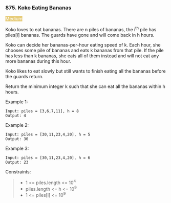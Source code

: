 <h3>875. Koko Eating Bananas</h3>

<span style="background-color:e6cb78; color:white">Medium</span>

Koko loves to eat bananas. There are n piles of bananas, the i<sup>th</sup> pile has piles[i] bananas. The guards have
gone and will come back in h hours.

Koko can decide her bananas-per-hour eating speed of k. Each hour, she chooses some pile of bananas and eats k bananas
from that pile. If the pile has less than k bananas, she eats all of them instead and will not eat any more bananas
during this hour.

Koko likes to eat slowly but still wants to finish eating all the bananas before the guards return.

Return the minimum integer k such that she can eat all the bananas within h hours.

Example 1:

    Input: piles = [3,6,7,11], h = 8
    Output: 4

Example 2:

    Input: piles = [30,11,23,4,20], h = 5
    Output: 30

Example 3:

    Input: piles = [30,11,23,4,20], h = 6
    Output: 23

Constraints:

> - 1 <= piles.length <= 10<sup>4</sup>
> - piles.length <= h <= 10<sup>9</sup>
> - 1 <= piles[i] <= 10<sup>9</sup>


